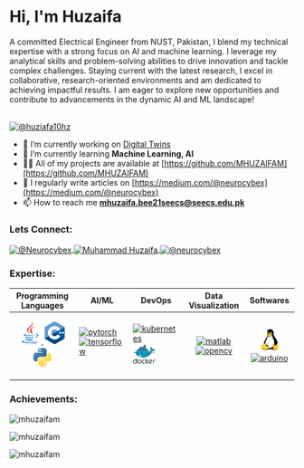 <h1 align="left">Hi, I'm Huzaifa</h1>
A committed Electrical Engineer from NUST, Pakistan, I blend my technical expertise with a strong focus on AI and machine learning. I leverage my analytical skills and problem-solving abilities to drive innovation and tackle complex challenges. Staying current with the latest research, I excel in collaborative, research-oriented environments and am dedicated to achieving impactful results. I am eager to explore new opportunities and contribute to advancements in the dynamic AI and ML landscape!<br><br>
<p align="left"> <a href="https://twitter.com/@huziafa10hz" target="blank"><img src="https://img.shields.io/twitter/follow/@huziafa10hz?logo=twitter&style=for-the-badge" alt="@huziafa10hz" /></a> </p>

  - 🔭 I’m currently working on [Digital Twins](https://github.com/MHUZAIFAM/DIGITAL-TWINS)
  - 🌱 I’m currently learning **Machine Learning, AI**
  - 👨‍💻 All of my projects are available at [https://github.com/MHUZAIFAM](https://github.com/MHUZAIFAM)
  - 📝 I regularly write articles on [https://medium.com/@neurocybex](https://medium.com/@neurocybex)
  - 📫 How to reach me **mhuzaifa.bee21seecs@seecs.edu.pk**

<h3 align="left">Lets Connect:</h3>
<p align="left">
<a href="https://twitter.com/Neurocybex" target="_blank">
  <img align="center" src="https://raw.githubusercontent.com/rahuldkjain/github-profile-readme-generator/master/src/images/icons/Social/twitter.svg" alt="@Neurocybex" height="30" width="40" />
</a>
<a href="https://www.linkedin.com/in/muhammad-huzaifa-4b9260272/" target="_blank">
  <img align="center" src="https://raw.githubusercontent.com/rahuldkjain/github-profile-readme-generator/master/src/images/icons/Social/linked-in-alt.svg" alt="Muhammad Huzaifa" height="30" width="40" />
</a>
<a href="https://medium.com/@neurocybex" target="blank"><img align="center" src="https://raw.githubusercontent.com/rahuldkjain/github-profile-readme-generator/master/src/images/icons/Social/medium.svg" alt="@neurocybex" height="30" width="40" /></a>
</p>

### Expertise: 

| Programming Languages | AI/ML | DevOps | Data Visualization | Softwares |
| --------------------- | ----- | ------ | ------------------ | --------- |
| <p align="center"><a href="https://www.java.com" target="_blank" rel="noreferrer"> <img src="https://raw.githubusercontent.com/devicons/devicon/master/icons/java/java-original.svg" alt="java" width="40" height="40"/> </a><img src="https://raw.githubusercontent.com/devicons/devicon/master/icons/cplusplus/cplusplus-original.svg" alt="cplusplus" width="40" height="40"/> </a> <a href="https://www.docker.com/" target="_blank" rel="noreferrer"><a href="https://www.python.org" target="_blank" rel="noreferrer"> <img src="https://raw.githubusercontent.com/devicons/devicon/master/icons/python/python-original.svg" alt="python" width="40" height="40"/> | </a> <a href="https://pytorch.org/" target="_blank" rel="noreferrer"> <img src="https://www.vectorlogo.zone/logos/pytorch/pytorch-icon.svg" alt="pytorch" width="40" height="40"/> </a> <a href="https://www.tensorflow.org" target="_blank" rel="noreferrer"> <img src="https://www.vectorlogo.zone/logos/tensorflow/tensorflow-icon.svg" alt="tensorflow" width="40" height="40"/> </a> </p> | <a href="https://kubernetes.io" target="_blank" rel="noreferrer"> <img src="https://www.vectorlogo.zone/logos/kubernetes/kubernetes-icon.svg" alt="kubernetes" width="40" height="40"/> </a><a href="https://www.docker.com/" target="_blank" rel="noreferrer"> <img src="https://raw.githubusercontent.com/devicons/devicon/master/icons/docker/docker-original-wordmark.svg" alt="docker" width="40" height="40"/> </a> |<p align="center"> <a href="https://www.mathworks.com/" target="_blank" rel="noreferrer"> <img src="https://upload.wikimedia.org/wikipedia/commons/2/21/Matlab_Logo.png" alt="matlab" width="40" height="40"/> </a><a href="https://opencv.org/" target="_blank" rel="noreferrer"> <img src="https://www.vectorlogo.zone/logos/opencv/opencv-icon.svg" alt="opencv" width="40" height="40"/> </a></p>  | <p align="center"><a href="https://www.linux.org/" target="_blank" rel="noreferrer"> <img src="https://raw.githubusercontent.com/devicons/devicon/master/icons/linux/linux-original.svg" alt="linux" width="40" height="40"/> </a><a href="https://www.arduino.cc/" target="_blank" rel="noreferrer"> <img src="https://cdn.worldvectorlogo.com/logos/arduino-1.svg" alt="arduino" width="40" height="40"/></p> |

### Achievements: 


<p align="left">
  <img src="https://github-readme-stats.vercel.app/api/top-langs?username=mhuzaifam&show_icons=true&locale=en&layout=compact&title_color=ff0000&text_color=00ff00&icon_color=0000ff&bg_color=000000&border_color=ffffff" alt="mhuzaifam" />
</p>

<p align="left">
  <img src="https://github-readme-stats.vercel.app/api?username=mhuzaifam&show_icons=true&locale=en&title_color=ff0000&text_color=00ff00&icon_color=0000ff&bg_color=000000&border_color=ffffff" alt="mhuzaifam" />
</p>

<p align="left">
  <img src="https://github-readme-streak-stats.herokuapp.com/?user=mhuzaifam&background=000000&border=ffffff&stroke=ff0000&ring=00ff00&fire=0000ff&currStreakNum=ff0000&currStreakLabel=00ff00&sideNums=0000ff&sideLabels=ffffff&dates=ff00ff" alt="mhuzaifam" />
</p>

